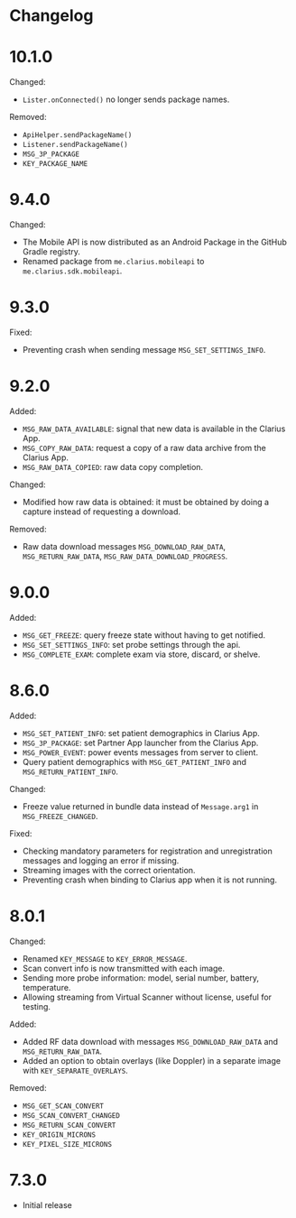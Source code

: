Changelog
=========

# 10.1.0

Changed:
- `Lister.onConnected()` no longer sends package names.

Removed:
- `ApiHelper.sendPackageName()`
- `Listener.sendPackageName()`
- `MSG_3P_PACKAGE`
- `KEY_PACKAGE_NAME`

# 9.4.0

Changed:
- The Mobile API is now distributed as an Android Package in the GitHub Gradle registry.
- Renamed package from `me.clarius.mobileapi` to `me.clarius.sdk.mobileapi`.

# 9.3.0

Fixed:
- Preventing crash when sending message `MSG_SET_SETTINGS_INFO`.

# 9.2.0

Added:
- `MSG_RAW_DATA_AVAILABLE`: signal that new data is available in the Clarius App.
- `MSG_COPY_RAW_DATA`: request a copy of a raw data archive from the Clarius App.
- `MSG_RAW_DATA_COPIED`: raw data copy completion.

Changed:
- Modified how raw data is obtained: it must be obtained by doing a capture instead of requesting a download.

Removed:
- Raw data download messages `MSG_DOWNLOAD_RAW_DATA`, `MSG_RETURN_RAW_DATA`, `MSG_RAW_DATA_DOWNLOAD_PROGRESS`.

# 9.0.0

Added:
- `MSG_GET_FREEZE`: query freeze state without having to get notified.
- `MSG_SET_SETTINGS_INFO`: set probe settings through the api.
- `MSG_COMPLETE_EXAM`: complete exam via store, discard, or shelve.

# 8.6.0

Added:
- `MSG_SET_PATIENT_INFO`: set patient demographics in Clarius App.
- `MSG_3P_PACKAGE`: set Partner App launcher from the Clarius App.
- `MSG_POWER_EVENT`: power events messages from server to client.
- Query patient demographics with `MSG_GET_PATIENT_INFO` and `MSG_RETURN_PATIENT_INFO`.

Changed:
- Freeze value returned in bundle data instead of `Message.arg1` in `MSG_FREEZE_CHANGED`.

Fixed:
- Checking mandatory parameters for registration and unregistration messages and logging an error if missing.
- Streaming images with the correct orientation.
- Preventing crash when binding to Clarius app when it is not running.

# 8.0.1

Changed:
- Renamed `KEY_MESSAGE` to `KEY_ERROR_MESSAGE`.
- Scan convert info is now transmitted with each image.
- Sending more probe information: model, serial number, battery, temperature.
- Allowing streaming from Virtual Scanner without license, useful for testing.

Added:
- Added RF data download with messages `MSG_DOWNLOAD_RAW_DATA` and `MSG_RETURN_RAW_DATA`.
- Added an option to obtain overlays (like Doppler) in a separate image with `KEY_SEPARATE_OVERLAYS`.

Removed:
- `MSG_GET_SCAN_CONVERT`
- `MSG_SCAN_CONVERT_CHANGED`
- `MSG_RETURN_SCAN_CONVERT`
- `KEY_ORIGIN_MICRONS`
- `KEY_PIXEL_SIZE_MICRONS`

# 7.3.0

- Initial release
